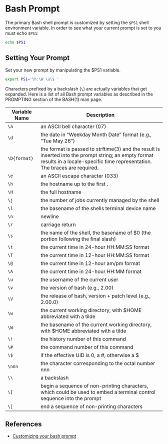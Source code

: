 # Bash Prompt

The primary Bash shell prompt is customized by setting the `$PS1` shell environment variable. In order to see what your current prompt is set to you must echo `$PS1`:

```bash
echo $PS1
```

## Setting Your Prompt

Set your new prompt by manipulating the $PS1 variable.

```bash
export PS1='\h:\W \u\$ '
```

Characters prefixed by a backslash (`\`) are actually variables that get expanded. Here is a list of all Bash prompt variables as described in the PROMPTING section of the BASH(1) man page.

Variable  Name  | Description
---             | ---
`\a`  | an ASCII bell character (07)
`\d`  | the date in “Weekday Month Date” format (e.g., “Tue May 26”)
`\D{format}`  | the format is passed to strftime(3) and the result is inserted into the prompt string; an empty format results in a locale-specific time representation. The braces are required.
`\e`  | an ASCII escape character (033)
`\h`  | the hostname up to the first .
`\H`  | the full hostname
`\j`  | the number of jobs currently managed by the shell
`\l`  | the basename of the shells terminal device name
`\n`  | newline
`\r`  | carriage return
`\s`  | the name of the shell, the basename of $0 (the portion following the final slash)
`\t`  | the current time in 24-hour HH:MM:SS format
`\T`  | the current time in 12-hour HH:MM:SS format
`\@`  | the current time in 12-hour am/pm format
`\A`  | the current time in 24-hour HH:MM format
`\u`  | the username of the current user
`\v`  | the version of bash (e.g., 2.00)
`\V`  | the release of bash, version + patch level (e.g., 2.00.0)
`\w`  | the current working directory, with $HOME abbreviated with a tilde
`\W`  | the basename of the current working directory, with $HOME abbreviated with a tilde
`\!`  | the history number of this command
`\#`  | the command number of this command
`\$`  | if the effective UID is 0, a #, otherwise a $
`\nnn`  | the character corresponding to the octal number nnn
`\\`  | a backslash
`\[`  | begin a sequence of non-printing characters, which could be used to embed a terminal control sequence into the prompt
`\]`  | end a sequence of non-printing characters

## References

- [Customizing your bash prompt](http://twistedcode.org/tutorial/shell/customizing-bash-prompt/)